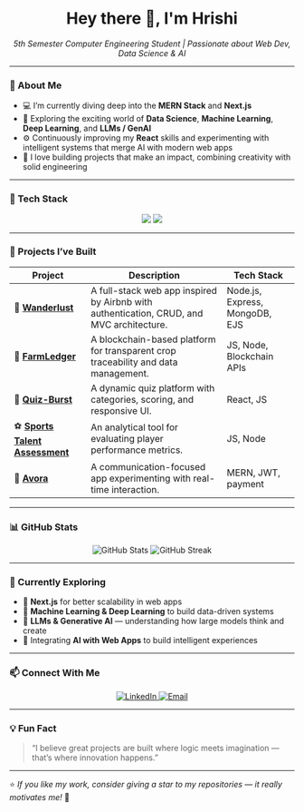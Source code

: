 <h1 align="center">Hey there 👋, I'm Hrishi</h1>

<p align="center">
  <em>5th Semester Computer Engineering Student | Passionate about Web Dev, Data Science & AI</em>
</p>

---

### 🌱 About Me

- 💻 I’m currently diving deep into the **MERN Stack** and **Next.js**  
- 🤖 Exploring the exciting world of **Data Science**, **Machine Learning**, **Deep Learning**, and **LLMs / GenAI**  
- ⚙️ Continuously improving my **React** skills and experimenting with intelligent systems that merge AI with modern web apps  
- 🚀 I love building projects that make an impact, combining creativity with solid engineering  

---

### 🧠 Tech Stack

<p align="center">
  <img src="https://skillicons.dev/icons?i=mongodb,express,react,nodejs,nextjs,js,ts,&theme=dark" />
  <img src="https://skillicons.dev/icons?i=mysql,py,sklearn,pytorch,tensorflow&theme=dark" />
</p>

---

### 💼 Projects I’ve Built

| Project | Description | Tech Stack |
|----------|--------------|-------------|
| 🏡 **[Wanderlust](https://github.com/Hrishi-524/Wanderlust-ejs)** | A full-stack web app inspired by Airbnb with authentication, CRUD, and MVC architecture. | Node.js, Express, MongoDB, EJS |
| 🌾 **[FarmLedger](https://github.com/Hrishi-524/FarmLedger)** | A blockchain-based platform for transparent crop traceability and data management. | JS, Node, Blockchain APIs |
| 🧠 **[Quiz-Burst](https://github.com/Hrishi-524/Quiz-Burst)** | A dynamic quiz platform with categories, scoring, and responsive UI. | React, JS |
| ⚽ **[Sports Talent Assessment](https://github.com/Hrishi-524/sports-talent-assesment)** | An analytical tool for evaluating player performance metrics. | JS, Node |
| 💬 **[Avora](https://github.com/Hrishi-524/Avora)** | A communication-focused app experimenting with real-time interaction. | MERN, JWT, payment |

---

### 📊 GitHub Stats

<p align="center">
  <img src="https://github-readme-stats.vercel.app/api?username=Hrishi-524&show_icons=true&theme=tokyonight" alt="GitHub Stats" />
  <img src="https://github-readme-streak-stats.herokuapp.com/?user=Hrishi-524&theme=tokyonight" alt="GitHub Streak" />
</p>

---

### 🚀 Currently Exploring

- 🧩 **Next.js** for better scalability in web apps  
- 🧠 **Machine Learning & Deep Learning** to build data-driven systems  
- 🤯 **LLMs & Generative AI** — understanding how large models think and create  
- 🔄 Integrating **AI with Web Apps** to build intelligent experiences  

---

### 📫 Connect With Me

<p align="center">
  <a href="https://linkedin.com/in/linkedhrishi" target="_blank">
    <img src="https://img.shields.io/badge/LinkedIn-0A66C2?style=for-the-badge&logo=linkedin&logoColor=white" alt="LinkedIn" />
  </a>
  <a href="mailto:hrishi.pati.dev@gmail.com">
    <img src="https://img.shields.io/badge/Email-D14836?style=for-the-badge&logo=gmail&logoColor=white" alt="Email" />
  </a>
</p>

---

### 💡 Fun Fact
> “I believe great projects are built where logic meets imagination — that’s where innovation happens.”

---

⭐ *If you like my work, consider giving a star to my repositories — it really motivates me!* 🌟
